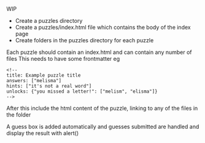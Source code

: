 WIP

 - Create a puzzles directory
 - Create a puzzles/index.html file which contains the body of the index page
 - Create folders in the puzzles directory for each puzzle

Each puzzle should contain an index.html and can contain any number of files
This needs to have some frontmatter eg
```
<!--
title: Example puzzle title
answers: ["melisma"]
hints: ["it's not a real word"]
unlocks: {"you missed a letter!": ["melism", "elisma"]}
-->
```
After this include the html content of the puzzle, linking to any of the files in the folder

A guess box is added automatically and guesses submitted are handled and display the result with alert()
